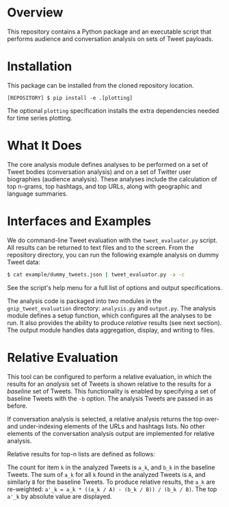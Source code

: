 # Overview

This repository contains a Python package and an executable script that
performs audience and conversation analysis on sets of Tweet payloads.

# Installation

This package can be installed from the cloned repository location.

`[REPOSITORY] $ pip install -e .[plotting]`

The optional `plotting` specification installs the extra dependencies needed
for time series plotting.
 
# What It Does

The core analysis module defines analyses to be performed on a set of Tweet bodies
(conversation analysis) and on a set of Twitter user biographies (audience analysis).
These analyses include the calculation of top n-grams, top hashtags, and top
URLs, along with geographic and language summaries.

# Interfaces and Examples

We do command-line Tweet evaluation with the `tweet_evaluator.py` script.  All
results can be returned to text files and to the screen.  From the repository
directory, you can run the following example analysis on dummy Tweet data:

```bash
$ cat example/dummy_tweets.json | tweet_evaluator.py -a -c
```

See the script's help menu for a full list of options and output specifications.

The analysis code is packaged into two modules in the `gnip_tweet_evaluation`
directory: `analysis.py` and `output.py`. The analysis module defines a setup 
function, which configures all the analyses to be run. It also provides the 
ability to produce *relative* results (see next section). The output module
handles data aggregation, display, and writing to files. 

# Relative Evaluation

This tool can be configured to perform a relative evaluation, in which the
results for an _analysis_ set of Tweets is shown relative to the results for a
_baseline_ set of Tweets. This functionality is enabled by specifying a set of
baseline Tweets with the `-b` option. The analysis Tweets are passed in as
before.

If conversation analysis is selected, a relative analysis returns the top over-
and under-indexing elements of the URLs and hashtags lists. No other elements
of the conversation analysis output are implemented for relative analysis.

Relative results for top-n lists are defined as follows:

The count for item `k` in the analyzed Tweets is `a_k`,
and `b_k` in the baseline Tweets. The sum of `a_k` for all `k`
found in the analyzed Tweets is `A`, and similarly `B` for the
baseline Tweets. To produce relative results, the `a_k` are 
re-weighted: `a'_k = a_k * ((a_k / A) - (b_k / B)) / (b_k / B)`.
The top `a'_k` by absolute value are displayed. 

